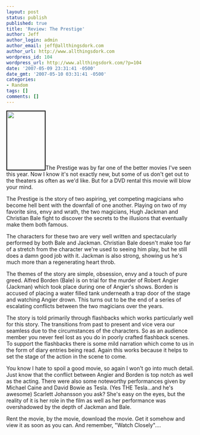 ```yaml
---
layout: post
status: publish
published: true
title: 'Review: The Prestige'
author: Jeff
author_login: admin
author_email: jeff@allthingsdork.com
author_url: http://www.allthingsdork.com
wordpress_id: 104
wordpress_url: http://www.allthingsdork.com/?p=104
date: '2007-05-09 23:31:41 -0500'
date_gmt: '2007-05-10 03:31:41 -0500'
categories:
- Random
tags: []
comments: []
---
```

<p><img src="http://www.allthingsdork.com/images/prestige.jpg" border="2" height="154" width="100" class="left">The Prestige was by far one of the better movies I've seen this year. Now I know it's not exactly new, but some of us don't get out to the theaters as often as we'd like. But for a DVD rental this movie will blow your mind.</p>
<p>The Prestige is the story of two aspiring, yet competing magicians who become hell bent with the downfall of one another. Playing on two of my favorite sins, envy and wrath, the two magicians, Hugh Jackman and Christian Bale fight to discover the secrets to the illusions that eventually make them both famous.</p>
<p>The characters for these two are very well written and spectacularly performed by both Bale and Jackman. Christian Bale doesn't make too far of a stretch from the character we're used to seeing him play, but he still does a damn good job with it. Jackman is also strong, showing us he's much more than a regenerating heart throb.</p>
<p>The themes of the story are simple, obsession, envy and a touch of pure greed. Alfred Borden (Bale) is on trial for the murder of Robert Angier (Jackman) which took place during one of Angier's shows. Borden is accused of placing a water filled tank underneath a trap door of the stage and watching Angier drown. This turns out to be the end of a series of escalating conflicts between the two magicians over the years.</p>
<p>The story is told primarily through flashbacks which works particularly well for this story. The transitions from past to present and vice vera our seamless due to the circumstances of the characters. So as an audience member you never feel lost as you do in poorly crafted flashback scenes. To support the flashbacks there is some mild narration which come to us in the form of diary entries being read. Again this works because it helps to set the stage of the action in the scene to come.</p>
<p>You know I hate to spoil a good movie, so again I won't go into much detail. Just know that the conflict between Angier and Borden is top notch as well as the acting. There were also some noteworthy performances given by Michael Caine and David Bowie as Tesla. (Yes THE Tesla...and he's awesome) Scarlett Johansson you ask? She's easy on the eyes, but the reality of it is her role in the film as well as her performance was overshadowed by the depth of Jackman and Bale.</p>
<p>Rent the movie, by the movie, download the movie. Get it somehow and view it as soon as you can. And remember, "Watch Closely"....</p>
